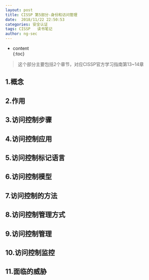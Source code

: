 ```yaml
---
layout: post  
title: CISSP 第5部分-身份和访问管理
date:  2018/11/22 22:50:53
categories: 安全认证 
tags: CISSP   读书笔记
author: ng-sec  
---
```


* content  
{:toc}

> 这个部分主要包括2个章节，对应CISSP官方学习指南第13~14章

## 1.概念

## 2.作用

## 3.访问控制步骤

## 4.访问控制应用

## 5.访问控制标记语言

## 6.访问控制模型

## 7.访问控制的方法

## 8.访问控制管理方式

## 9.访问控制管理

## 10.访问控制监控

## 11.面临的威胁

